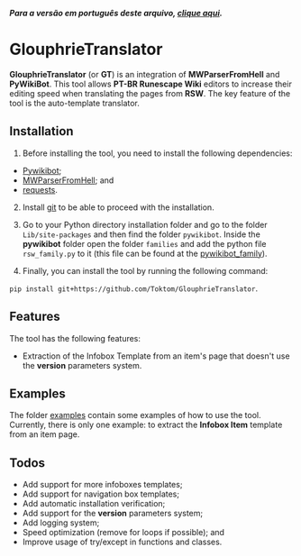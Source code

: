 _**Para a versão em português deste arquivo, [clique aqui](README-PTBR.md).**_

# GlouphrieTranslator

**GlouphrieTranslator** (or **GT**) is an integration of **MWParserFromHell** and **PyWikiBot**. This tool allows **PT-BR Runescape Wiki** editors to increase their editing speed when translating the pages from **RSW**. The key feature of the tool is the auto-template translator.

## Installation

1. Before installing the tool, you need to install the following dependencies:

- [Pywikibot](https://github.com/wikimedia/pywikibot);
- [MWParserFromHell](https://github.com/earwig/mwparserfromhell); and
- [requests](https://github.com/psf/requests).

2. Install [git](https://git-scm.com/) to be able to proceed with the installation.

3. Go to your Python directory installation folder and go to the folder `Lib/site-packages` and then find the folder `pywikibot`. Inside the **pywikibot** folder open the folder `families` and add the python file `rsw_family.py` to it (this file can be found at the [pywikibot_family](pywikibot_family)).

4. Finally, you can install the tool by running the following command:

```pip install git+https://github.com/Toktom/GlouphrieTranslator```.

## Features

The tool has the following features:

- Extraction of the Infobox Template from an item's page that doesn't use the **version** parameters system.

## Examples

The folder [examples](examples) contain some examples of how to use the tool. Currently, there is only one example: to extract the **Infobox Item** template from an item page.

## Todos

- Add support for more infoboxes templates;
- Add support for navigation box templates;
- Add automatic installation verification;
- Add support for the **version** parameters system;
- Add logging system;
- Speed optimization (remove for loops if possible); and
- Improve usage of try/except in functions and classes.
